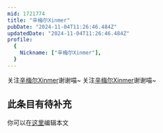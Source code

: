 ```yaml
---
mid: 1721774
title: "辛梅尔Xinmer"
pubDate: "2024-11-04T11:26:46.484Z"
updatedDate: "2024-11-04T11:26:46.484Z"
profile:
  {
    Nickname: ["辛梅尔Xinmer"],
  }
---
```


关注[辛梅尔Xinmer](https://space.bilibili.com/1721774)谢谢喵~ 关注[辛梅尔Xinmer](https://space.bilibili.com/1721774)谢谢喵~

## 此条目有待补充
你可以在[这里](https://github.com/Yuhanawa/VTuber.ICU-Content/edit/master/v/辛梅尔Xinmer/index.md)编辑本文
